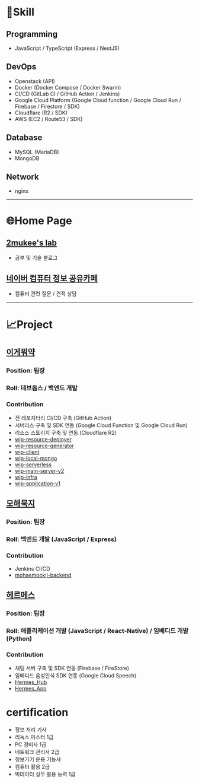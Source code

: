 # :wrench:Skill
## Programming
- JavaScript / TypeScript (Express / NestJS)

## DevOps
- Openstack (API)
- Docker (Docker Compose / Docker Swarm)
- CI/CD (GitLab CI / GitHub Action / Jenkins)
- Google Cloud Platform (Google Cloud function / Google Cloud Run / Firebase / Firestore / SDK)
- Cloudflare (R2 / SDK)
- AWS (EC2 / Route53 / SDK)

## Database
- MySQL (MariaDB)
- MongoDB

## Network
- nginx

___
# :globe_with_meridians:Home Page
## [2mukee's lab](https://2mukee.tistory.com)
- 공부 및 기술 블로그

## [네이버 컴퓨터 정보 공유카페](https://cafe.naver.com/bagsingood1537)
- 컴퓨터 관련 질문 / 견적 상담

___
# :chart_with_upwards_trend:Project
## [이게뭐약](https://github.com/KNUT-Capstone-Design-team-1)
### Position: 팀장
### Roll: 데브옵스 / 백엔드 개발
### Contribution
- 전 레포지터리 CI/CD 구축 (GitHub Action)
- 서버리스 구축 및 SDK 연동 (Google Cloud Function 및 Google Cloud Run)
- 리소스 스토리지 구축 및 연동 (Cloudflare R2)
- [wip-resource-deployer](http://github.com/KNUT-Capstone-Design-team-1)
- [wip-resource-generator](https://github.com/KNUT-Capstone-Design-team-1/wip-resource-generator)
- [wip-client](https://github.com/KNUT-Capstone-Design-team-1/wip-client)
- [wip-local-mongo](https://github.com/KNUT-Capstone-Design-team-1/wip-local-mongo)
- [wip-serverless](https://github.com/KNUT-Capstone-Design-team-1/wip-serverless)
- [wip-main-server-v2](https://github.com/KNUT-Capstone-Design-team-1/wip-main-server-v2)
- [wip-infra](https://github.com/KNUT-Capstone-Design-team-1/wip-infra)
- [wip-application-v1](https://github.com/KNUT-Capstone-Design-team-1/wip-application-v1)

## [모해묵지](https://github.com/KNUT-Mohaemookji)
### Position: 팀장
### Roll: 백엔드 개발 (JavaScript / Express)
### Contribution
- Jenkins CI/CD
- [mohaemookji-backend](https://github.com/KNUT-Mohaemookji/mohaemookji-backend)

## [헤르메스](https://github.com/HermesProj-KNUT)
### Position: 팀장
### Roll: 애플리케이션 개발 (JavaScript / React-Native) / 임베디드 개발 (Python)
### Contribution
- 채팅 서버 구축 및 SDK 연동 (Firebase / FireStore)
- 임베디드 음성인식 SDK 연동 (Google Cloud Speech)
- [Hermes_Hub](https://github.com/HermesProj-KNUT/Hermes_Hub)
- [Hermes_App](https://github.com/HermesProj-KNUT/Hermes_App)

# certification
- 정보 처리 기사
- 리눅스 마스터 1급
- PC 정비사 1급
- 네트워크 관리사 2급
- 정보기기 운용 기능사
- 컴퓨터 활용 2급
- 빅데이터 실무 활용 능력 1급
